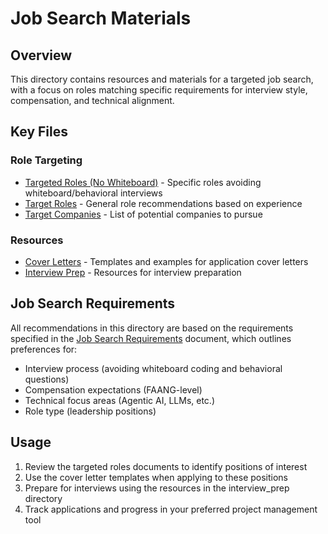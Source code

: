 # Job Search Materials

## Overview

This directory contains resources and materials for a targeted job search, with a focus on roles matching specific requirements for interview style, compensation, and technical alignment.

## Key Files

### Role Targeting

- [Targeted Roles (No Whiteboard)](./targeted_roles_no_whiteboard.md) - Specific roles avoiding whiteboard/behavioral interviews
- [Target Roles](./target_roles.md) - General role recommendations based on experience
- [Target Companies](./target_companies.md) - List of potential companies to pursue

### Resources

- [Cover Letters](./cover_letters/) - Templates and examples for application cover letters
- [Interview Prep](./interview_prep/) - Resources for interview preparation

## Job Search Requirements

All recommendations in this directory are based on the requirements specified in the [Job Search Requirements](/job_search_requirements.md) document, which outlines preferences for:

- Interview process (avoiding whiteboard coding and behavioral questions)
- Compensation expectations (FAANG-level)
- Technical focus areas (Agentic AI, LLMs, etc.)
- Role type (leadership positions)

## Usage

1. Review the targeted roles documents to identify positions of interest
2. Use the cover letter templates when applying to these positions
3. Prepare for interviews using the resources in the interview_prep directory
4. Track applications and progress in your preferred project management tool
